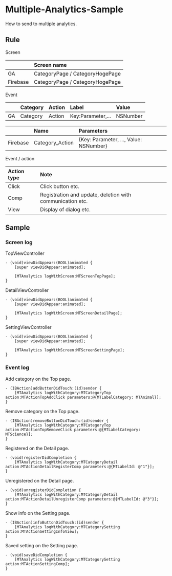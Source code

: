 # Multiple-Analytics-Sample
How to send to multiple analytics.

## Rule

Screen

|          | Screen name                     |
|:---------|:--------------------------------|
| GA       | CategoryPage / CategoryHogePage |
| Firebase | CategoryPage / CategoryHogePage |

Event

|          | Category | Action | Label             | Value    |
|:---------|:---------|:-------|:------------------|:---------|
| GA       | Category | Action | Key:Parameter,... | NSNumber |

|          | Name            | Parameters                             |
|:---------|:----------------|:---------------------------------------|
| Firebase | Category_Action | {Key: Parameter, ..., Value: NSNumber} |

Event / action

| Action type | Note                                                      |
|:------------|:----------------------------------------------------------|
| Click       | Click button etc.                                         |
| Comp        | Registration and update, deletion with communication etc. |
| View        | Display of dialog etc.                                    |

## Sample
### Screen log
TopViewController

    - (void)viewDidAppear:(BOOL)animated {
        [super viewDidAppear:animated];
        
        [MTAnalytics logWithScreen:MTScreenTopPage];
    }

DetailViewController

    - (void)viewDidAppear:(BOOL)animated {
        [super viewDidAppear:animated];
        
        [MTAnalytics logWithScreen:MTScreenDetailPage];
    }

SettingViewController

    - (void)viewDidAppear:(BOOL)animated {
        [super viewDidAppear:animated];
        
        [MTAnalytics logWithScreen:MTScreenSettingPage];
    }

### Event log

Add category on the Top page.

    - (IBAction)addButtonDidTouch:(id)sender {
        [MTAnalytics logWithCategory:MTCategoryTop action:MTActionTopAddClick parameters:@{MTLabelCategory: MTAnimal}];
    }

Remove category on the Top page.

    - (IBAction)removeButtonDidTouch:(id)sender {
        [MTAnalytics logWithCategory:MTCategoryTop action:MTActionTopRemoveClick parameters:@{MTLabelCategory: MTScience}];
    }

Registered on the Detail page.

    - (void)registerDidCompletion {
        [MTAnalytics logWithCategory:MTCategoryDetail action:MTActionDetailRegisterComp parameters:@{MTLabelId: @"1"}];
    }

Unregistered on the Detail page.

    - (void)unregisterDidCompletion {
        [MTAnalytics logWithCategory:MTCategoryDetail action:MTActionDetailUnregisterComp parameters:@{MTLabelId: @"3"}];
    }

Show info on the Setting page.

    - (IBAction)infoButtonDidTouch:(id)sender {
        [MTAnalytics logWithCategory:MTCategorySetting action:MTActionSettingInfoView];
    }

Saved setting on the Setting page.

    - (void)saveDidCompletion {
        [MTAnalytics logWithCategory:MTCategorySetting action:MTActionSettingComp];
    }
